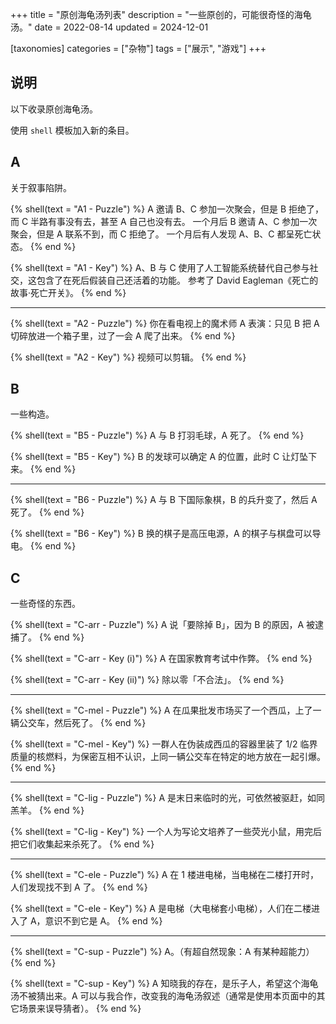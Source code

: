 +++
title = "原创海龟汤列表"
description = "一些原创的，可能很奇怪的海龟汤。"
date = 2022-08-14
updated = 2024-12-01

[taxonomies]
categories = ["杂物"]
tags = ["展示", "游戏"]
+++

<style>
	details {
    	padding: 1.25em 1.5em;
	}

	summary {
    	color: goldenrod;
    	padding: 1em;
		cursor: pointer;
	}
</style>

## 说明
以下收录原创海龟汤。

使用 `shell` 模板加入新的条目。

## A
关于叙事陷阱。

{% shell(text = "A1 - Puzzle") %}
A 邀请 B、C 参加一次聚会，但是 B 拒绝了，而 C 半路有事没有去，甚至 A 自己也没有去。
一个月后 B 邀请 A、C 参加一次聚会，但是 A 联系不到，而 C 拒绝了。
一个月后有人发现 A、B、C 都呈死亡状态。
{% end %}

{% shell(text = "A1 - Key") %}
A、B 与 C 使用了人工智能系统替代自己参与社交，这包含了在死后假装自己还活着的功能。
参考了 David Eagleman《死亡的故事·死亡开关》。
{% end %}

---

{% shell(text = "A2 - Puzzle") %}
你在看电视上的魔术师 A 表演：只见 B 把 A 切碎放进一个箱子里，过了一会 A 爬了出来。
{% end %}

{% shell(text = "A2 - Key") %}
视频可以剪辑。
{% end %}

## B
一些构造。

{% shell(text = "B5 - Puzzle") %}
A 与 B 打羽毛球，A 死了。
{% end %}

{% shell(text = "B5 - Key") %}
B 的发球可以确定 A 的位置，此时 C 让灯坠下来。
{% end %}

---

{% shell(text = "B6 - Puzzle") %}
A 与 B 下国际象棋，B 的兵升变了，然后 A 死了。
{% end %}

{% shell(text = "B6 - Key") %}
B 换的棋子是高压电源，A 的棋子与棋盘可以导电。
{% end %}

## C
一些奇怪的东西。

{% shell(text = "C-arr - Puzzle") %}
A 说「要除掉 B」，因为 B 的原因，A 被逮捕了。
{% end %}

{% shell(text = "C-arr - Key (i)") %}
A 在国家教育考试中作弊。
{% end %}

{% shell(text = "C-arr - Key (ii)") %}
除以零「不合法」。
{% end %}

---

{% shell(text = "C-mel - Puzzle") %}
A 在瓜果批发市场买了一个西瓜，上了一辆公交车，然后死了。
{% end %}

{% shell(text = "C-mel - Key") %}
一群人在伪装成西瓜的容器里装了 1/2 临界质量的核燃料，为保密互相不认识，上同一辆公交车在特定的地方放在一起引爆。
{% end %}

---

{% shell(text = "C-lig - Puzzle") %}
A 是末日来临时的光，可依然被驱赶，如同羔羊。
{% end %}

{% shell(text = "C-lig - Key") %}
一个人为写论文培养了一些荧光小鼠，用完后把它们收集起来杀死了。
{% end %}

---

{% shell(text = "C-ele - Puzzle") %}
A 在 1 楼进电梯，当电梯在二楼打开时，人们发现找不到 A 了。
{% end %}

{% shell(text = "C-ele - Key") %}
A 是电梯（大电梯套小电梯），人们在二楼进入了 A，意识不到它是 A。
{% end %}

---

{% shell(text = "C-sup - Puzzle") %}
A。（有超自然现象：A 有某种超能力）
{% end %}

{% shell(text = "C-sup - Key") %}
A 知晓我的存在，是乐子人，希望这个海龟汤不被猜出来。A 可以与我合作，改变我的海龟汤叙述（通常是使用本页面中的其它场景来误导猜者）。
{% end %}

